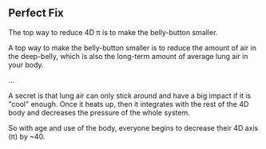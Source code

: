 ## Perfect Fix

The top way to reduce 4D π is to make the belly-button smaller.

A top way to make the belly-button smaller is to reduce the amount of air in the deep-belly, which is also the long-term amount of average lung air in your body.

...

A secret is that lung air can only stick around and have a big impact if it is "cool" enough. Once it heats up, then it integrates with the rest of the 4D body and decreases the pressure of the whole system.

So with age and use of the body, everyone begins to decrease their 4D axis (π) by ~40.